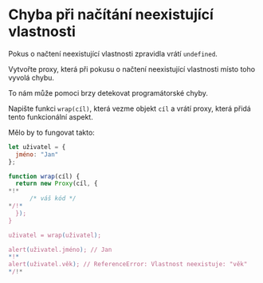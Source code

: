 # Chyba při načítání neexistující vlastnosti

Pokus o načtení neexistující vlastnosti zpravidla vrátí `undefined`.

Vytvořte proxy, která při pokusu o načtení neexistující vlastnosti místo toho vyvolá chybu.

To nám může pomoci brzy detekovat programátorské chyby.

Napište funkci `wrap(cíl)`, která vezme objekt `cíl` a vrátí proxy, která přidá tento funkcionální aspekt.

Mělo by to fungovat takto:

```js
let uživatel = {
  jméno: "Jan"
};

function wrap(cíl) {
  return new Proxy(cíl, {
*!*
      /* váš kód */
*/!*
  });
}

uživatel = wrap(uživatel);

alert(uživatel.jméno); // Jan
*!*
alert(uživatel.věk); // ReferenceError: Vlastnost neexistuje: "věk"
*/!*
```
